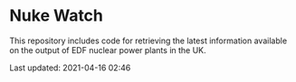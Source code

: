 # Nuke Watch

This repository includes code for retrieving the latest information available on the output of EDF nuclear power plants in the UK.

Last updated: 2021-04-16 02:46